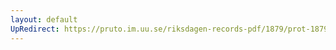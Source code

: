 ```yaml
---
layout: default
UpRedirect: https://pruto.im.uu.se/riksdagen-records-pdf/1879/prot-1879--ak--004/prot-1879--ak--004_001.pdf
---
```

